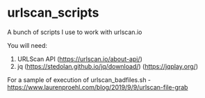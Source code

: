 # urlscan_scripts
A bunch of scripts I use to work with urlscan.io

You will need:
1. URLScan API (https://urlscan.io/about-api/)
2. jq (https://stedolan.github.io/jq/download/) (https://jqplay.org/)

For a sample of execution of urlscan_badfiles.sh - https://www.laurenproehl.com/blog/2019/9/9/urlscan-file-grab
